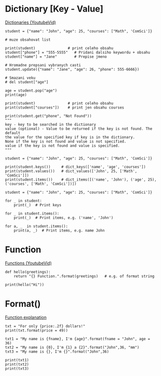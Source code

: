 # Dictionary [Key - Value]

<a href="https://www.youtube.com/watch?v=daefaLgNkw0">Dictionaries (YoutubeVid)</a>

```Py
student = {"name": "John", "age": 25, "courses": ["Math", 'ComSci']}

# muze obsahovat list

print(student)               # print celeho obsahu
student["phone"] = "555-5555"   # Pridani dalsiho keywordu + obsahu
student["name"] = "Jane"        # Prepise jmeno

# Hromadne prepsani vybranych casti
student.update({"name": "Jane", "age": 26, "phone": 555-6666})

# Smazani veku
# del student["age"]

age = student.pop("age")
print(age)

print(student)               # print celeho obsahu
print(student["courses"])    # print jen obsahu courses

print(student.get("phone", "Not Found"))
"""
key - key to be searched in the dictionary
value (optional) - Value to be returned if the key is not found. The default
the value for the specified key if key is in the dictionary.
None if the key is not found and value is not specified.
value if the key is not found and value is specified.
"""
```

```Py
student = {"name": "John", "age": 25, "courses": ["Math", 'ComSci']}

print(student.keys())     # dict_keys(['name', 'age', 'courses'])
print(student.values())   # dict_values(['John', 25, ['Math', 'ComSci']])
print(student.items())    # dict_items([('name', 'John'), ('age', 25), ('courses', ['Math', 'ComSci'])])
```

```Py
student = {"name": "John", "age": 25, "courses": ["Math", 'ComSci']}

for _ in student:
    print(_)  # Print keys

for _ in student.items():
    print(_)  # Print items, e.g. ('name', 'John')

for a, _  in student.items():
    print(a, _)  # Print items, e.g. name John

```

# Function

<a href="https://www.youtube.com/watch?v=daefaLgNkw0">Functions (YoutubeVid)</a>

```Py
def hello(greetings):
    return "{} Function.".format(greetings)   # e.g. of format string

print(hello("Hi"))
```

# Format()

<a href="https://www.w3schools.com/python/ref_string_format.asp">Function explanation</a>

```Py
txt = "For only {price:.2f} dollars!"
print(txt.format(price = 49))

txt1 = "My name is {fname}, I'm {age}".format(fname = "John", age = 36)
txt2 = "My name is {0}, I'm {1} a {2}".format("John",36, "mm")
txt3 = "My name is {}, I'm {}".format("John",36)

print(txt1)
print(txt2)
print(txt3)
```
